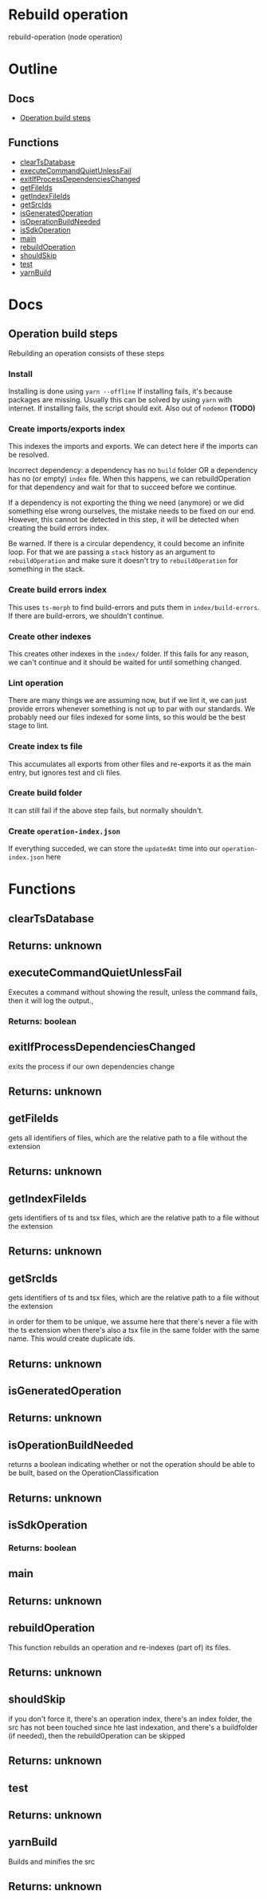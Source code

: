 # Rebuild operation

rebuild-operation (node operation)



# Outline

## Docs

- [Operation build steps](#operation-build-steps)

## Functions

- [clearTsDatabase](#clearTsDatabase)
- [executeCommandQuietUnlessFail](#executeCommandQuietUnlessFail)
- [exitIfProcessDependenciesChanged](#exitIfProcessDependenciesChanged)
- [getFileIds](#getFileIds)
- [getIndexFileIds](#getIndexFileIds)
- [getSrcIds](#getSrcIds)
- [isGeneratedOperation](#isGeneratedOperation)
- [isOperationBuildNeeded](#isOperationBuildNeeded)
- [isSdkOperation](#isSdkOperation)
- [main](#main)
- [rebuildOperation](#rebuildOperation)
- [shouldSkip](#shouldSkip)
- [test](#test)
- [yarnBuild](#yarnBuild)



# Docs

## Operation build steps

Rebuilding an operation consists of these steps


### Install

Installing is done using `yarn --offline`
If installing fails, it's because packages are missing. Usually this can be solved by using `yarn` with internet.
If installing fails, the script should exit. Also out of `nodemon` **(TODO)**


### Create imports/exports index

This indexes the imports and exports. We can detect here if the imports can be resolved.

Incorrect dependency: a dependency has no `build` folder OR a dependency has no (or empty) `index` file.
When this happens, we can rebuildOperation for that dependency and wait for that to succeed before we continue.

If a dependency is not exporting the thing we need (anymore) or we did something else wrong ourselves, the mistake needs to be fixed on our end. However, this cannot be detected in this step, it will be detected when creating the build errors index.

Be warned. If there is a circular dependency, it could become an infinite loop. For that we are passing a `stack` history as an argument to `rebuildOperation` and make sure it doesn't try to `rebuildOperation` for something in the stack.


### Create build errors index

This uses `ts-morph` to find build-errors and puts them in `index/build-errors`.
If there are build-errors, we shouldn't continue.


### Create other indexes

This creates other indexes in the `index/` folder.
If this fails for any reason, we can't continue and it should be waited for until something changed.


### Lint operation

There are many things we are assuming now, but if we lint it, we can just provide errors whenever something is not up to par with our standards. We probably need our files indexed for some lints, so this would be the best stage to lint.


### Create index ts file

This accumulates all exports from other files and re-exports it as the main entry, but ignores test and cli files.


### Create build folder

It can still fail if the above step fails, but normally shouldn't.


### Create `operation-index.json`

If everything succeded, we can store the `updatedAt` time into our `operation-index.json` here


# Functions

## clearTsDatabase



## Returns: unknown

## executeCommandQuietUnlessFail

Executes a command without showing the result, unless the command fails, then it will log the output.,

### Returns: boolean







## exitIfProcessDependenciesChanged

exits the process if our own dependencies change

## Returns: unknown

## getFileIds

gets all identifiers of files, which are the relative path to a file without the extension

## Returns: unknown

## getIndexFileIds

gets identifiers of ts and tsx files, which are the relative path to a file without the extension

## Returns: unknown

## getSrcIds

gets identifiers of ts and tsx files, which are the relative path to a file without the extension

in order for them to be unique, we assume here that there's never a file with the ts extension when there's also a tsx file in the same folder with the same name. This would create duplicate ids.

## Returns: unknown

## isGeneratedOperation



## Returns: unknown

## isOperationBuildNeeded

returns a boolean indicating whether or not the operation should be able to be built, based on the OperationClassification

## Returns: unknown

## isSdkOperation



### Returns: boolean







## main



## Returns: unknown

## rebuildOperation

This function rebuilds an operation and re-indexes (part of) its files.

## Returns: unknown

## shouldSkip

if you don't force it, there's an operation index, there's an index folder, the src has not been touched since hte last indexation, and there's a buildfolder (if needed), then the rebuildOperation can be skipped

## Returns: unknown

## test



## Returns: unknown

## yarnBuild

Builds and minifies the src

## Returns: unknown

